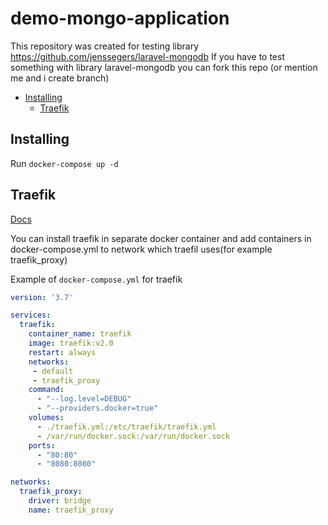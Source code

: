# demo-mongo-application

This repository was created for testing library https://github.com/jenssegers/laravel-mongodb
If you have to test something with library laravel-mongodb you can fork this repo (or mention me and i create branch)


- [Installing](#installing)
  - [Traefik](#traefik)

## Installing

Run `docker-compose up -d`

## Traefik

[Docs](https://docs.traefik.io/)

You can install traefik in separate docker container and add containers in docker-compose.yml to network which traefil uses(for example traefik_proxy)

Example of `docker-compose.yml` for traefik

```yml
version: '3.7'

services:
  traefik:
    container_name: traefik
    image: traefik:v2.0
    restart: always
    networks:
     - default
     - traefik_proxy
    command:
      - "--log.level=DEBUG"
      - "--providers.docker=true"
    volumes:
      - ./traefik.yml:/etc/traefik/traefik.yml
      - /var/run/docker.sock:/var/run/docker.sock
    ports:
      - "80:80"
      - "8080:8080"

networks:
  traefik_proxy:
    driver: bridge
    name: traefik_proxy

```
